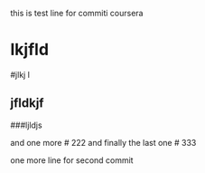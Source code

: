 
this is test line for commiti  coursera
# lkjfld
#jlkj l
## jfldkjf
###ljldjs

and one more # 222
and finally the last one # 333

one more line for second commit
